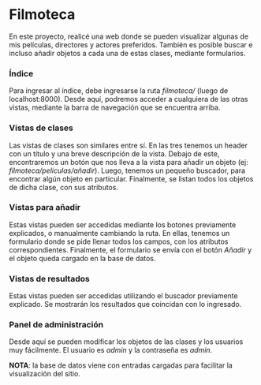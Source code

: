 # Filmoteca

En este proyecto, realicé una web donde se pueden visualizar algunas de mis películas, directores y actores preferidos. También es posible buscar e incluso añadir objetos a cada una de estas clases, mediante formularios.

### Índice

Para ingresar al índice, debe ingresarse la ruta *filmoteca/* (luego de localhost:8000). Desde aquí, podremos acceder a cualquiera de las otras vistas, mediante la barra de navegación que se encuentra arriba.

### Vistas de clases

Las vistas de clases son similares entre sí. En las tres tenemos un header con un título y una breve descripción de la vista. 
Debajo de este, encontraremos un botón que nos lleva a la vista para añadir un objeto (ej: *filmoteca/peliculas/añadir*).
Luego, tenemos un pequeño buscador, para encontrar algún objeto en particular.
Finalmente, se listan todos los objetos de dicha clase, con sus atributos.

### Vistas para añadir

Estas vistas pueden ser accedidas mediante los botones previamente explicados, o manualmente cambiando la ruta. En ellas, tenemos un formulario donde se pide llenar todos los campos, con los atributos correspondientes.
Finalmente, el formulario se envía con el botón *Añadir* y el objeto queda cargado en la base de datos.

### Vistas de resultados

Estas vistas pueden ser accedidas utilizando el buscador previamente explicado. Se mostrarán los resultados que coincidan con lo ingresado.

### Panel de administración

Desde aquí se pueden modificar los objetos de las clases y los usuarios muy fácilmente.
El usuario es *admin* y la contraseña es *admin*.


**NOTA**: la base de datos viene con entradas cargadas para facilitar la visualización del sitio.